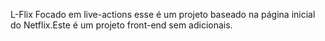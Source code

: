 L-Flix
Focado em live-actions esse é um projeto baseado na página inicial do Netflix.Este é um projeto front-end sem adicionais. 

